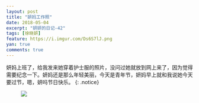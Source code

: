 ```yaml
---
layout: post
title: "妍妈工作照"
date: 2018-05-04
excerpt: "妍妍的日记-42"
tags: [徐晓妍]
feature: https://i.imgur.com/Ds6S7lJ.png
yan: true
comments: true
---
```

妍妈上班了，给我发来她穿着护士服的照片，没问过她就放到网上来了，因为觉得需要纪念一下。妍妈还是那么年轻美丽，今天是青年节，妍妈早上就和我说她今天要过节，嗯，妍吗节日快乐。
{: .notice}
<figure>
    <img src="{{ site.staticUrl }}/yanyan/image/yanma.jpeg?imageMogr2/auto-orient" />
</figure>

